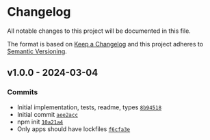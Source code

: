 # Changelog

All notable changes to this project will be documented in this file.

The format is based on [Keep a Changelog](https://keepachangelog.com/en/1.0.0/)
and this project adheres to [Semantic Versioning](https://semver.org/spec/v2.0.0.html).

## v1.0.0 - 2024-03-04

### Commits

- Initial implementation, tests, readme, types [`8b94518`](https://github.com/inspect-js/data-view-byte-offset/commit/8b94518cd2a87df3084cdf60b52f70d9f65b94b6)
- Initial commit [`aee2acc`](https://github.com/inspect-js/data-view-byte-offset/commit/aee2accbbefcd5645693f4587ce2eabde166b1a0)
- npm init [`10a21a4`](https://github.com/inspect-js/data-view-byte-offset/commit/10a21a4189c51a3add252e3f76fe31a0b5bdcfc1)
- Only apps should have lockfiles [`f6cfa3e`](https://github.com/inspect-js/data-view-byte-offset/commit/f6cfa3e917d58c2e130f9383f5e04f5d5069d0e6)
